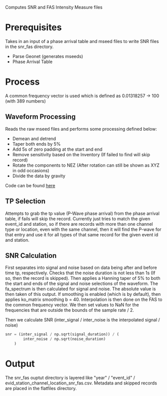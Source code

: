 Computes SNR and FAS Intensity Measure files

# Prerequisites
Takes in an input of a phase arrival table and mseed files to write SNR files in the snr_fas directory.
- Parse Geonet (generates mseeds)
- Phase Arrival Table

# Process
A common frequency vector is used which is defined as
 0.01318257 → 100 (with 389 numbers)

## Waveform Processing
Reads the raw mseed files and performs some processing defined below:
* Demean and detrend
* Taper both ends by 5%
* Add 5s of zero padding at the start and end
* Remove sensitivity based on the Inventory (If failed to find will skip record)
* Rotate the components to NEZ (After rotation can still be shown as XYZ in odd occasions)
* Divide the data by gravity

Code can be found [here](https://github.com/ucgmsim/nzgmdb/blob/2fa80fa0917989c1103ed0a1e4821be7bb8f0e73/nzgmdb/data_processing/waveform_manipulation.py#L11)

## TP Selection
Attempts to grab the tp value (P-Wave phase arrival) from the phase arrival table, if fails will skip the record.
Currently just tries to match the given event_id and station, so if there are records with more than one channel type or location, even with the same channel, then it will find the P-wave for that entry and use it for all types of that same record for the given event id and station.

## SNR Calculation
First separates into signal and noise based on data being after and before time tp, respectively.
Checks that the noise duration is not less than 1s (If so, then the record is skipped).
Then applies a Hanning taper of 5% to both the start and ends of the signal and noise selections of the waveform.
The fa_spectrum is then calculated for signal and noise.
The absolute value is then taken of this output.
If smoothing is enabled (which is by default), then applies ko_matrix smoothing b = 40.
Interpolation is then done on the FAS to the common frequency vector.
We then set values to NaN for the frequencies that are outside the bounds of the sample rate / 2.

Then we calculate SNR (inter_signal / inter_noise is the interpolated signal / noise)

```python
snr = (inter_signal / np.sqrt(signal_duration)) / (
        inter_noise / np.sqrt(noise_duration)
    )
```

# Output
The snr_fas ouptut directory is layered like "year" / "event_id" / evid_station_channel_location_snr_fas.csv.
Metadata and skipped records are placed in the flatfiles directory.
